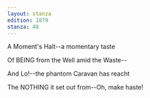 ```yaml
---
layout: stanza
edition: 1879
stanza: 48
---
```


A Moment's Halt--a momentary taste

Of BEING from the Well amid the Waste--

And Lo!--the phantom Caravan has reacht

The NOTHING it set out from--Oh, make haste!